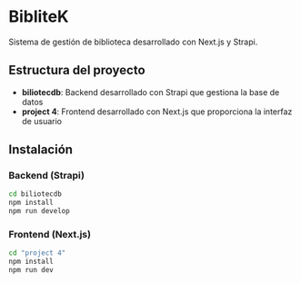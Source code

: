 # BibliteK

Sistema de gestión de biblioteca desarrollado con Next.js y Strapi.

## Estructura del proyecto

- **biliotecdb**: Backend desarrollado con Strapi que gestiona la base de datos
- **project 4**: Frontend desarrollado con Next.js que proporciona la interfaz de usuario

## Instalación

### Backend (Strapi)

```bash
cd biliotecdb
npm install
npm run develop
```

### Frontend (Next.js)

```bash
cd "project 4"
npm install
npm run dev
``` 